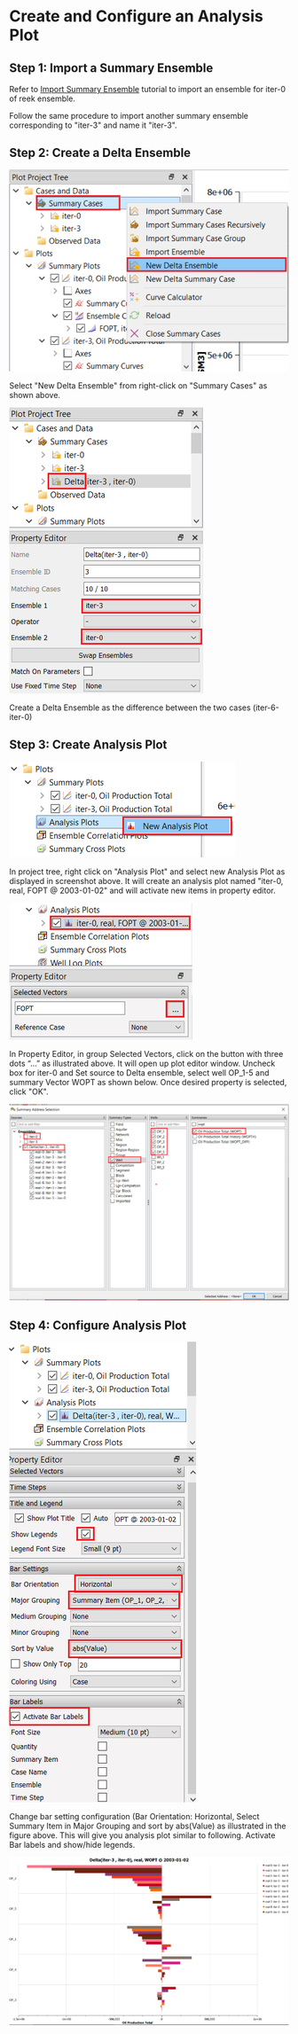 # Create and Configure an Analysis Plot

## Step 1: Import a Summary Ensemble


Refer to [Import Summary Ensemble](../import-summary-ensemble/import-summary-ensemble.md) tutorial to import an ensemble for iter-0 of reek ensemble.

Follow the same procedure to import another summary ensemble corresponding to "iter-3" and name it "iter-3".

## Step 2: Create a Delta Ensemble 

![Image](Resources/Pictures/rightclick_summarycases.png) 

Select "New Delta Ensemble" from right-click on "Summary Cases" as shown above.

![Image](Resources/Pictures/select_delta_ensemble.png) 

Create a Delta Ensemble as the difference between the two cases (iter-6-iter-0)


## Step 3: Create Analysis Plot

![Image](Resources/Pictures/create_analysis_plot.png) 

In project tree, right click on "Analysis Plot" and select new Analysis Plot as displayed in screenshot above. It will create an analysis plot named "iter-0, real, FOPT @ 2003-01-02" and will activate new items in property editor.

![Image](Resources/Pictures/select_vector.png) 

In Property Editor, in group Selected Vectors, click on the button with three dots “…” as illustrated above. It will open up plot editor window. Uncheck box for iter-0 and Set source to Delta ensemble, select well OP_1-5 and summary Vector WOPT as shown below. Once desired property is selected, click "OK". 

![Image](Resources/Pictures/analysis_plot_editor.png)  


## Step 4: Configure Analysis Plot

![Image](Resources/Pictures/bar_settings.png) 

Change bar setting configuration (Bar Orientation: Horizontal, Select Summary Item in Major Grouping  and sort by abs(Value) as illustrated in the figure above. This will give you analysis plot similar to following. Activate Bar labels and show/hide legends.

![Image](Resources/Pictures/new_plot.png) 

